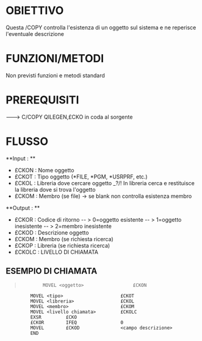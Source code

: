 # OBIETTIVO
Questa /COPY controlla l'esistenza di un oggetto sul sistema e ne reperisce l'eventuale descrizione

# FUNZIONI/METODI
Non previsti funzioni e metodi standard

# PREREQUISITI

---> C/COPY QILEGEN,£CKO       in coda al sorgente

#  FLUSSO
 **Input : **

- £CKON  :  Nome oggetto
- £CKOT  :  Tipo oggetto (\*FILE, \*PGM, \*USRPRF, etc.)
- £CKOL  :  Libreria dove cercare oggetto _?/! In libreria cerca e restituisce la libreria dove si trova l'oggetto
- £CKOM  :  Membro (se file) -> se blank non controlla esistenza membro


**Output :  **

- £CKOR  :  Codice di ritorno
-- > 0=oggetto esistente
-- > 1=oggetto inesistente
-- > 2=membro inesistente
- £CKOD  :  Descrizione oggetto
- £CKOM  :  Membro (se richiesta ricerca)
- £CKOP  :  Libreria (se richiesta ricerca)
- £CKOLC :  LIVELLO DI CHIAMATA


##   ESEMPIO DI CHIAMATA
>             MOVEL <oggetto>                  £CKON
             MOVEL <tipo>                     £CKOT
             MOVEL <libreria>                 £CKOL
             MOVEL <membro>                   £CKOM
             MOVEL <livello chiamata>         £CKOLC
             EXSR         £CKO
             £CKOR        IFEQ                0
             MOVEL        £CKOD               <campo descrizione>
             END

